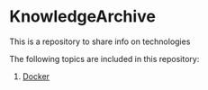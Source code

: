 # KnowledgeArchive
This is a repository to share info on technologies

The following topics are included in this repository:

1) [Docker](Docker/)